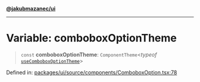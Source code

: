 [**@jakubmazanec/ui**](../README.md)

---

# Variable: comboboxOptionTheme

> `const` **comboboxOptionTheme**: `ComponentTheme`\<_typeof_
> [`useComboboxOptionTheme`](../functions/useComboboxOptionTheme.md)\>

Defined in:
[packages/ui/source/components/ComboboxOption.tsx:78](https://github.com/jakubmazanec/tools/blob/797379ce98752dc838b82c8398e04d90c58ce9e7/packages/ui/source/components/ComboboxOption.tsx#L78)
